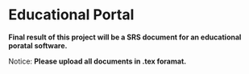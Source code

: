 # Educational Portal

__Final result of this project will be a SRS document for an educational poratal software.__

Notice: **Please upload all documents in .tex foramat.**
